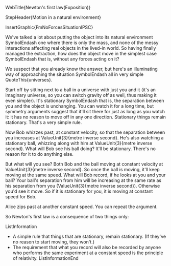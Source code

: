 WebTitle{Newton&apos;s first law(Exposition)}

StepHeader{Motion in a natural environment}

InsertGraphic{FmNoForcesSituationIPSC}

We've talked a lot about putting the object into its natural environment SymbolEndash one where there is only the mass, and none of the messy interactions affecting real objects in the lived-in world. So having finally managed the extraction, how does the object move in the simplest case SymbolEndash that is, without any forces acting on it?

We suspect that you already know the answer, but here's an illuminating way of approaching the situation SymbolEndash all in very simple QuoteThis{universes}.

Start off by sitting next to a ball in a universe with just you and it (it's an imaginary universe, so you can switch gravity off as well, thus making it even simpler). It's stationary SymbolEndash that is, the separation between you and the object is unchanging. You can watch it for a long time, but symmetry arguments suggest that it'll sit there for just as long as you watch it: it has no reason to move off in any one direction. Stationary things remain stationary. That's a very simple rule.

Now Bob whizzes past, at constant velocity, so that the separation between you increases at  ValueUnit{3}{metre inverse second}. He's also watching a stationary ball, whizzing along with him at ValueUnit{3}{metre inverse second}. What will Bob see his ball doing? It'll be stationary. There's no reason for it to do anything else.

But what will you see? Both Bob and the ball moving at constant velocity at ValueUnit{3}{metre inverse second}. So once the ball is moving, it'll keep moving at the same speed. What will Bob record, if he looks at you and your ball? Your ball's separation from him  will be increasing at the same rate as his separation from you (ValueUnit{3}{metre inverse second}). Otherwise you'd see it move. So if it is stationary for you, it is moving at constant speed for Bob.

Alice zips past at another constant speed. You can repeat the argument.

So Newton's first law is a consequence of two things only:

ListInformation
- A simple rule that things that are stationary, remain stationary. (If they've no reason to start moving, they won't.)
- The requirement that what you record will also be recorded by anyone who performs the same experiment at a constant speed is the principle of relativity.
ListInformationEnd

